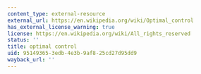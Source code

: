 ```yaml
---
content_type: external-resource
external_url: https://en.wikipedia.org/wiki/Optimal_control
has_external_license_warning: true
license: https://en.wikipedia.org/wiki/All_rights_reserved
status: ''
title: optimal control
uid: 95149365-3edb-4e3b-9af8-25cd27d95dd9
wayback_url: ''
---
```

